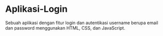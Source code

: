 # Aplikasi-Login
Sebuah aplikasi dengan fitur login dan autentikasi username berupa email dan password menggunakan HTML, CSS, dan JavaScript.
